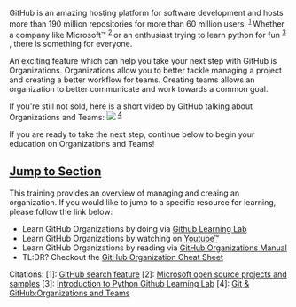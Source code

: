 GitHub is an amazing hosting platform for software development and hosts more than 190 million repositories for more than 60 million users. <sup> [1](https://github.com/search?q=&ref=simplesearch) </sup> Whether a company like Microsoft™ <sup> [2](https://github.com/microsoft) </sup> or an enthusiast trying to learn python for fun <sup> [3](https://lab.github.com/everydeveloper/introduction-to-python) </sup>, there is something for everyone. 

An exciting feature which can help you take your next step with GitHub is Organizations.  Organizations allow you to better tackle managing a project and creating a better workflow for teams. Creating teams allows an organization to better communicate  and work towards a common goal.  

If you're still not sold, here is a short video by GitHub talking about Organizations and Teams:
[![](http://img.youtube.com/vi/MpRQ3uucPaM/0.jpg)](http://www.youtube.com/watch?v=MpRQ3uucPaM "Organizations and Teams") <sup> [4](http://www.youtube.com/watch?v=MpRQ3uucPaM) </sup>

If you are ready to take the next step, continue below to begin your education on Organizations and Teams!
## <ins>Jump to Section</ins>
This training  provides an overview of managing and creaing an organization.  If you would like to jump to a specific resource for learning, please follow the link below:
- Learn GitHub Organizations by doing via [Github Learning Lab](https://github.com/StephenCBird/org_education_toolkit/tree/main/org_education_toolkit/Assets/Learning%20Lab)
- Learn GitHub Organizations by watching on [Youtube™](https://www.youtube.com/user/GitHubGuides)
- Learn GitHub Organizations by reading via [GitHub Organizations Manual](https://github.com/StephenCBird/org_education_toolkit/tree/main/org_education_toolkit/Assets/Manual)
- TL:DR?  Checkout the [GitHub Organization Cheat Sheet](https://github.com/StephenCBird/org_education_toolkit/tree/main/org_education_toolkit/Assets/Cheat%20Sheet)




Citations:
[1]: [GitHub search feature](https://github.com/search?q=&ref=simplesearch)
[2]: [Microsoft open source projects and samples](https://github.com/microsoft)
[3]: [Introduction to Python Github Learning Lab](https://lab.github.com/everydeveloper/introduction-to-python)
[4]: [Git & GitHub:Organizations and Teams](http://www.youtube.com/watch?v=MpRQ3uucPaM)

